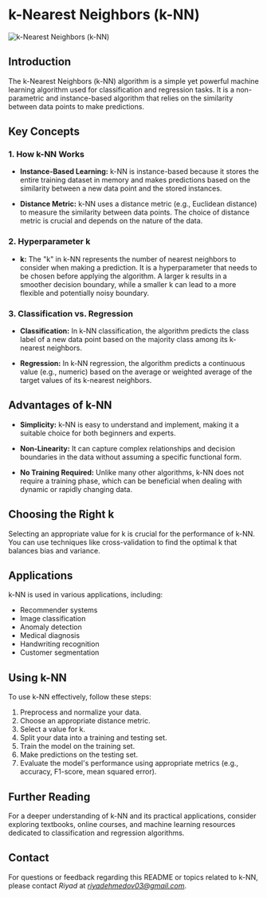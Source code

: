 # k-Nearest Neighbors (k-NN)

![k-Nearest Neighbors (k-NN)](https://serokell.io/files/20/20qb7k8t.K-Nearest_Neighbors_pic1.png)

## Introduction
The k-Nearest Neighbors (k-NN) algorithm is a simple yet powerful machine learning algorithm used for classification and regression tasks. It is a non-parametric and instance-based algorithm that relies on the similarity between data points to make predictions.

## Key Concepts

### 1. How k-NN Works
- **Instance-Based Learning:** k-NN is instance-based because it stores the entire training dataset in memory and makes predictions based on the similarity between a new data point and the stored instances.

- **Distance Metric:** k-NN uses a distance metric (e.g., Euclidean distance) to measure the similarity between data points. The choice of distance metric is crucial and depends on the nature of the data.

### 2. Hyperparameter k
- **k:** The "k" in k-NN represents the number of nearest neighbors to consider when making a prediction. It is a hyperparameter that needs to be chosen before applying the algorithm. A larger k results in a smoother decision boundary, while a smaller k can lead to a more flexible and potentially noisy boundary.

### 3. Classification vs. Regression
- **Classification:** In k-NN classification, the algorithm predicts the class label of a new data point based on the majority class among its k-nearest neighbors.

- **Regression:** In k-NN regression, the algorithm predicts a continuous value (e.g., numeric) based on the average or weighted average of the target values of its k-nearest neighbors.

## Advantages of k-NN
- **Simplicity:** k-NN is easy to understand and implement, making it a suitable choice for both beginners and experts.

- **Non-Linearity:** It can capture complex relationships and decision boundaries in the data without assuming a specific functional form.

- **No Training Required:** Unlike many other algorithms, k-NN does not require a training phase, which can be beneficial when dealing with dynamic or rapidly changing data.

## Choosing the Right k
Selecting an appropriate value for k is crucial for the performance of k-NN. You can use techniques like cross-validation to find the optimal k that balances bias and variance.

## Applications
k-NN is used in various applications, including:
- Recommender systems
- Image classification
- Anomaly detection
- Medical diagnosis
- Handwriting recognition
- Customer segmentation

## Using k-NN
To use k-NN effectively, follow these steps:
1. Preprocess and normalize your data.
2. Choose an appropriate distance metric.
3. Select a value for k.
4. Split your data into a training and testing set.
5. Train the model on the training set.
6. Make predictions on the testing set.
7. Evaluate the model's performance using appropriate metrics (e.g., accuracy, F1-score, mean squared error).

## Further Reading
For a deeper understanding of k-NN and its practical applications, consider exploring textbooks, online courses, and machine learning resources dedicated to classification and regression algorithms.

## Contact

For questions or feedback regarding this README or topics related to k-NN, please contact *Riyad* at *riyadehmedov03@gmail.com*.